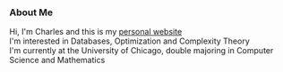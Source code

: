 ### About Me
Hi, I'm Charles and this is my [personal website](https://cmbenello.github.io/) <br>
I'm interested in Databases, Optimization and Complexity Theory <br>
I'm currently at the University of Chicago, double majoring in Computer Science and Mathematics <br>


  <!-- <img align="left" alt="cmbenello's GitHub Stats" src="https://github-readme-stats.vercel.app/api?username=cmbenello&show_icons=true&hide_border=false&title_color=ff652f&icon_color=FFE400&bg_color=09131B&text_color=ffffff&border_color=0c1a25" /> -->
